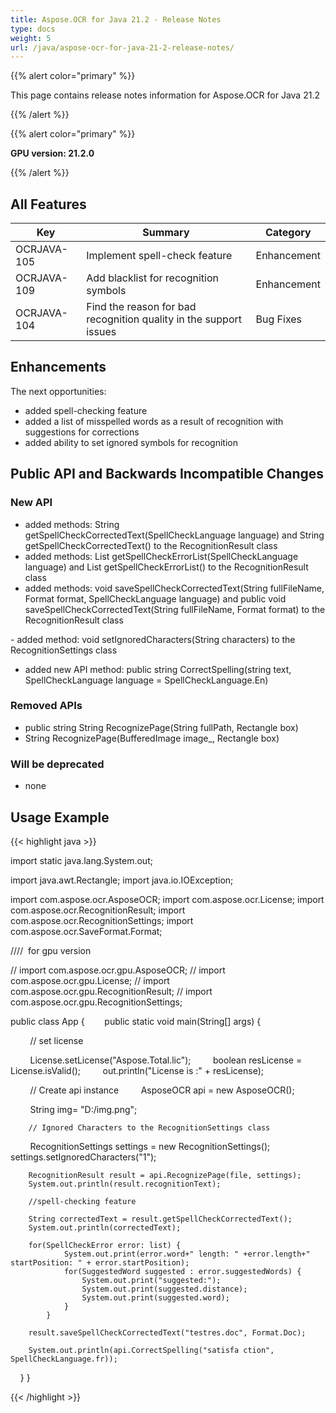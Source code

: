 ```yaml
---
title: Aspose.OCR for Java 21.2 - Release Notes
type: docs
weight: 5
url: /java/aspose-ocr-for-java-21-2-release-notes/
---
```


{{% alert color="primary" %}}

This page contains release notes information for Aspose.OCR for Java 21.2

{{% /alert %}}

{{% alert color="primary" %}}

**GPU version: 21.2.0**

{{% /alert %}}

## All Features

|Key|Summary|Category|
|---|---|---|
|OCRJAVA-105|Implement spell-check feature|Enhancement|
|OCRJAVA-109|Add blacklist for recognition symbols|Enhancement|
|OCRJAVA-104|Find the reason for bad recognition quality in the support issues|Bug Fixes|


## Enhancements

The next opportunities:

- added spell-checking feature
- added a list of misspelled words as a result of recognition with suggestions for corrections
- added ability to set ignored symbols for recognition

## Public API and Backwards Incompatible Changes

### New API



- added methods: String getSpellCheckCorrectedText(SpellCheckLanguage language) and String getSpellCheckCorrectedText() to the RecognitionResult class
- added methods: List<SpellCheckError> getSpellCheckErrorList(SpellCheckLanguage language) and List<SpellCheckError> getSpellCheckErrorList() to the RecognitionResult class
- added methods: void saveSpellCheckCorrectedText(String fullFileName, Format format, SpellCheckLanguage language)
and public void saveSpellCheckCorrectedText(String fullFileName, Format format) to the RecognitionResult class

- added method: void setIgnoredCharacters(String characters) to the RecognitionSettings class

- added new API method: public string CorrectSpelling(string text, SpellCheckLanguage language = SpellCheckLanguage.En)

### Removed APIs

- public string String RecognizePage(String fullPath, Rectangle box)
- String RecognizePage(BufferedImage image_, Rectangle box)


### Will be deprecated

- none

## Usage Example

{{< highlight java >}}

import static java.lang.System.out;

import java.awt.Rectangle;
import java.io.IOException;

import com.aspose.ocr.AsposeOCR;
import com.aspose.ocr.License;
import com.aspose.ocr.RecognitionResult;
import com.aspose.ocr.RecognitionSettings;
import com.aspose.ocr.SaveFormat.Format;

////  for gpu version

// import com.aspose.ocr.gpu.AsposeOCR;
// import com.aspose.ocr.gpu.License;
// import com.aspose.ocr.gpu.RecognitionResult;
// import com.aspose.ocr.gpu.RecognitionSettings;

public class App {
       public static void main(String[] args) {

        // set license    

        License.setLicense("Aspose.Total.lic");
        boolean resLicense = License.isValid();
        out.println("License is :" + resLicense);

        // Create api instance
        AsposeOCR api = new AsposeOCR();

        String img= "D:/img.png";

		// Ignored Characters to the RecognitionSettings class
		
        RecognitionSettings settings = new RecognitionSettings();
		settings.setIgnoredCharacters("1");
			
		RecognitionResult result = api.RecognizePage(file, settings);
		System.out.println(result.recognitionText);
		
		//spell-checking feature
		
		String correctedText = result.getSpellCheckCorrectedText();
		System.out.println(correctedText);
		
		for(SpellCheckError error: list) {
				System.out.print(error.word+" length: " +error.length+" startPosition: " + error.startPosition);
				for(SuggestedWord suggested : error.suggestedWords) {
					System.out.print("suggested:");
					System.out.print(suggested.distance);
					System.out.print(suggested.word);
				}
			}
		
		result.saveSpellCheckCorrectedText("testres.doc", Format.Doc);
			
		System.out.println(api.CorrectSpelling("satisfa ction", SpellCheckLanguage.fr));
    }
}

{{< /highlight >}}
